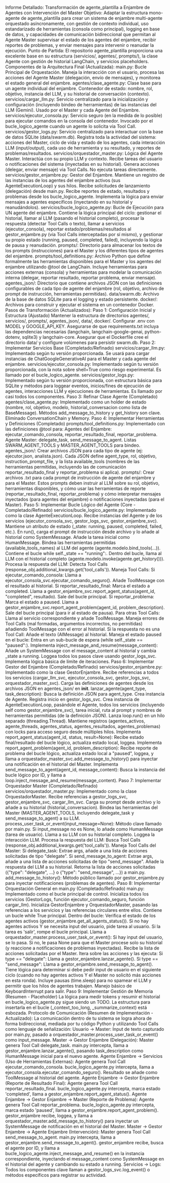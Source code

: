 Informe Detallado: Transformación de agente_plantilla a Enjambre de Agentes con Intervención del Master
Objetivo: Adaptar la estructura mono-agente de agente_plantilla para crear un sistema de enjambre multi-agente orquestado asíncronamente, con gestión de contexto individual, uso estandarizado de herramientas (consola como principal), logging en base de datos, y capacidades de comunicación bidireccional que permitan al Agente Master supervisar el estado de los agentes del enjambre, recibir reportes de problemas, y enviar mensajes para intervenir o reanudar la ejecución.
Punto de Partida: El repositorio agente_plantilla proporciona una excelente base en su estructura (servicios/, agentes/, prompts/), la clase Agente con gestión de historial LangChain, y servicios placeholders.
Componentes de la Arquitectura Final (Actualizada):
main.py: Bucle Principal de Orquestación. Maneja la interacción con el usuario, procesa las acciones del Agente Master (delegación, envío de mensajes), y monitorea el estado general del enjambre.
agentes/clase_agente.py: Clase base para un agente individual del enjambre. Contenedor de estado: nombre, rol, objetivo, instancia del LLM, y su historial de conversación (contexto).
servicios/cargar_llm.py: Servicio centralizado para la inicialización y configuración (incluyendo bindeo de herramientas) de las instancias del LLM (Gemini). Usado por el Master y cada Agente del Enjambre.
servicios/ejecutor_consola.py: Servicio seguro (en la medida de lo posible) para ejecutar comandos en la consola del contenedor. Invocado por el bucle_logico_agente cuando un agente lo solicita via Tool Call.
servicios/gestor_logs.py: Servicio centralizado para interactuar con la base de datos SQLite (data/swarm.db). Registra toda la actividad del sistema: acciones del Master, ciclo de vida y estado de los agentes, cada interacción LLM (input/output), cada uso de herramienta y su resultado, y reportes de problemas/resultados.
servicios/orquestador_master.py: Lógica del Agente Master. Interactúa con su propio LLM y contexto. Recibe tareas del usuario o notificaciones del sistema (inyectadas en su historial). Genera acciones (delegar, enviar mensaje) via Tool Calls. No ejecuta tareas directamente.
servicios/gestor_enjambre.py: Gestor del Enjambre. Mantiene un registro de las instancias de los agentes del enjambre activos (sus AgenteExecutionLoop) y sus hilos. Recibe solicitudes de lanzamiento (delegación) desde main.py. Recibe reportes de estado, resultados y problemas desde los bucle_logico_agente. Implementa la lógica para enviar mensajes a agentes específicos (inyectando en su historial y reanudándolos).
servicios/bucle_logico_agente.py: Bucle de Ejecución para UN agente del enjambre. Contiene la lógica principal del ciclo: gestionar el historial, llamar al LLM (pasando el historial completo), procesar la respuesta (detectar Tool Calls o texto), llamar a servicios (ejecutor_consola), reportar estado/problemas/resultados al gestor_enjambre.py (via Tool Calls interceptadas por sí mismo), y gestionar su propio estado (running, paused, completed, failed), incluyendo la lógica de pausa y reanudación.
prompts/: Directorio para almacenar los textos de los prompts (instrucciones) para el Master y los diferentes tipos de agentes del enjambre.
prompts/tool_definitions.py: Archivo Python que define formalmente las herramientas disponibles para el Master y los agentes del enjambre utilizando @tool de LangChain. Incluye herramientas para acciones externas (consola) y herramientas para modelar la comunicación interna (delegar, reportar resultado, reportar problema, enviar mensaje).
agentes_json/: Directorio que contiene archivos JSON con las definiciones configurables de cada tipo de agente del enjambre (rol, objetivo, archivo de prompt de instrucción, herramientas permitidas).
data/swarm.db: Archivo de la base de datos SQLite para el logging y estado persistente.
docker/: Archivos para construir y ejecutar el sistema en un contenedor Docker.
Pasos de Transformación (Actualizados):
Paso 1: Configuración Inicial y Estructura (Ajustado)
Mantener la estructura de directorios agentes/, servicios/, prompts/, agentes_json/, data/, docker/.
Configurar .env con MODEL y GOOGLE_API_KEY.
Asegurarse de que requirements.txt incluya las dependencias necesarias (langchain, langchain-google-genai, python-dotenv, sqlite3) y langchain-core.
Asegurar que el Dockerfile cree el directorio data/ y configure volúmenes para persistir swarm.db.
Paso 2: Implementar Servicios Base (Completado/Refinado)
servicios/cargar_llm.py: Implementado según tu versión proporcionada. Se usará para cargar instancias de ChatGoogleGenerativeAI para el Master y cada agente del enjambre.
servicios/ejecutor_consola.py: Implementado según tu versión proporcionada, con la nota sobre shell=True como riesgo experimental. Es llamado por el bucle_logico_agente.
servicios/gestor_logs.py: Implementado según tu versión proporcionada, con estructura básica para SQLite y métodos para loggear eventos, inicios/fines de ejecución de agentes, interacciones LLM y ejecuciones de herramientas. Es llamado por casi todos los componentes.
Paso 3: Refinar Clase Agente (Completado)
agentes/clase_agente.py: Implementado como un holder de estado (nombre, rol, objetivo, modelo, historial_conversacion como lista de BaseMessage). Métodos add_message_to_history y get_history son clave. Eliminado ConversationChain y Memory.
Paso 4: Implementar Herramientas y Definiciones (Completado)
prompts/tool_definitions.py: Implementado con las definiciones @tool para:
Agentes del Enjambre: ejecutar_comando_consola, reportar_resultado_final, reportar_problema.
Agente Master: delegate_task, send_message_to_agent.
Listas SWARM_AGENT_TOOLS y MASTER_AGENT_TOOLS para bindeo.
agentes_json/: Crear archivos JSON para cada tipo de agente (ej: ejecutor.json, analista.json). Cada JSON define agent_type, rol, objetivo, instruction_prompt_file, y la lista available_tools (nombres de las herramientas permitidas, incluyendo las de comunicación reportar_resultado_final y reportar_problema si aplica).
prompts/: Crear archivos .txt para cada prompt de instrucción de agente del enjambre y para el Master. Estos prompts deben instruir al LLM sobre su rol, objetivo, herramientas disponibles, y cómo usar las herramientas de reporte (reportar_resultado_final, reportar_problema) y cómo interpretar mensajes inyectados (para agentes del enjambre) o notificaciones inyectadas (para el Master).
Paso 5: Implementar Bucle Lógico del Agente (Core - Completado/Refinado)
servicios/bucle_logico_agente.py: Implementado como la clase AgenteExecutionLoop.
Recibe instancias del Agente y de los servicios (ejecutor_consola_svc, gestor_logs_svc, gestor_enjambre_svc).
Mantiene un atributo de estado (_state: running, paused, completed, failed, etc.).
En run(), carga el prompt de instrucción desde archivo y lo añade al historial como SystemMessage. Añade la tarea inicial como HumanMessage. Bindea las herramientas permitidas (available_tools_names) al LLM del agente (agente.modelo.bind_tools(...)).
Contiene el bucle while self._state == "running":.
Dentro del bucle, llama al LLM con el historial completo (agente.modelo.invoke(agente.get_history())).
Procesa la respuesta del LLM: Detecta Tool Calls (response_obj.additional_kwargs.get('tool_calls')).
Maneja Tool Calls:
Si ejecutar_comando_consola: Llama a ejecutor_consola_svc.ejecutar_comando_seguro(). Añade ToolMessage con el resultado al historial.
Si reportar_resultado_final: Marca el estado a completed. Llama a gestor_enjambre_svc.report_agent_status(agent_id, "completed", resultado). Sale del bucle principal.
Si reportar_problema: Marca el estado a paused. Llama a gestor_enjambre_svc.report_agent_problem(agent_id, problem_description). Sale del bucle principal (para ir al estado de pausa).
Para otras Tool Calls: Llama al servicio correspondiente y añade ToolMessage.
Maneja errores de Tool Calls (mal formadas, argumentos incorrectos, no permitidas) añadiendo ToolMessage con el error al historial.
Si la respuesta no es una Tool Call: Añade el texto (AIMessage) al historial.
Maneja el estado paused en el bucle: Entra en un sub-bucle de espera (while self._state == "paused":).
Implementa inject_message_and_resume(message_content): Añade un SystemMessage con el message_content al historial y cambia _state a running.
Loggea todos los pasos clave usando gestor_logs_svc.
Implementa lógica básica de límite de iteraciones.
Paso 6: Implementar Gestor del Enjambre (Completado/Refinado)
servicios/gestor_enjambre.py: Implementado como la clase GestorEnjambre.
Recibe referencias a todos los servicios (cargar_llm_svc, ejecutor_consola_svc, gestor_logs_svc, orquestador_master_svc).
Carga las definiciones de agentes desde los archivos JSON en agentes_json/ en __init__.
lanzar_agente(agent_type, task_description):
Busca la definición JSON para agent_type.
Crea instancia de Agente.
Registra inicio en gestor_logs_svc.
Crea instancia de AgenteExecutionLoop, pasándole el Agente, todos los servicios (incluyendo self como gestor_enjambre_svc), tarea inicial, ruta al prompt y nombres de herramientas permitidas (de la definición JSON).
Lanza loop.run() en un hilo separado (threading.Thread).
Mantiene registros (agentes_activos, agente_threads, agentes_status, agentes_resultados, agentes_problemas) con locks para acceso seguro desde múltiples hilos.
Implementa report_agent_status(agent_id, status, result=None): Recibe estado final/resultado del bucle lógico, actualiza estado local, loggea.
Implementa report_agent_problem(agent_id, problem_description): Recibe reporte de problema del bucle lógico, actualiza estado local a "paused", loggea, y llama a orquestador_master_svc.add_message_to_history() para inyectar una notificación en el historial del Master.
Implementa send_message_to_agent(agent_id, message_content): Busca la instancia del bucle lógico por ID, y llama a loop.inject_message_and_resume(message_content).
Paso 7: Implementar Orquestador Master (Completado/Refinado)
servicios/orquestador_master.py: Implementado como la clase OrquestadorMaster.
Recibe referencias a gestor_logs_svc, gestor_enjambre_svc, cargar_llm_svc.
Carga su prompt desde archivo y lo añade a su historial (historial_conversacion).
Bindea las herramientas del Master (MASTER_AGENT_TOOLS, incluyendo delegate_task y send_message_to_agent) a su LLM.
process_user_task_or_event(input_message=None): Método clave llamado por main.py.
Si input_message no es None, lo añade como HumanMessage (tarea de usuario).
Llama a su LLM con su historial completo.
Loggea la interacción LLM.
Procesa la respuesta del LLM: Busca Tool Calls (response_obj.additional_kwargs.get('tool_calls')).
Maneja Tool Calls del Master:
Si delegate_task: Extrae args, añade a una lista de acciones solicitadas de tipo "delegate".
Si send_message_to_agent: Extrae args, añade a una lista de acciones solicitadas de tipo "send_message".
Añade la respuesta del LLM a su historial.
Retorna la lista de acciones solicitadas ({"type": "delegate", ...} o {"type": "send_message", ...}) a main.py.
add_message_to_history(): Método público llamado por gestor_enjambre.py para inyectar notificaciones (problemas de agentes).
Paso 8: Implementar Orquestación General en main.py (Completado/Refinado)
main.py: Implementado como el bucle principal de control.
Inicializa todos los servicios (GestorLogs, función ejecutor_comando_seguro, función cargar_llm).
Inicializa GestorEnjambre y OrquestadorMaster, pasando las referencias a los servicios y las referencias circulares entre ellos.
Contiene un bucle while True principal.
Dentro del bucle:
Verifica el estado de los agentes activos (gestor_enjambre.get_all_agents_status()).
Si no hay agentes activos Y se necesita input del usuario, pide tarea al usuario. Si la tarea es 'salir', rompe el bucle principal.
Llama a orquestador_master.process_user_task_or_event(): Si hay input del usuario, se lo pasa. Si no, le pasa None para que el Master procese solo su historial (y reaccione a notificaciones de problemas inyectadas).
Recibe la lista de acciones solicitadas por el Master.
Itera sobre las acciones y las ejecuta:
Si type == "delegate": Llama a gestor_enjambre.lanzar_agente().
Si type == "send_message": Llama a gestor_enjambre.send_message_to_agent().
Tiene lógica para determinar si debe pedir input de usuario en el siguiente ciclo (cuando no hay agentes activos Y el Master no solicitó más acciones en esta ronda).
Incluye pausas (time.sleep) para no spamear el LLM y permitir que los hilos de agentes trabajen.
Manejo básico de KeyboardInterrupt para salir.
Paso 9: Implementar Gestión de Memoria (Resumen - Placeholder)
La lógica para medir tokens y resumir el historial en bucle_logico_agente.py sigue siendo un TODO. La estructura para insertarla en el bucle (_context_too_long, _summarize_context) está esbozada.
Protocolo de Comunicación (Resumen de Implementación - Actualizado):
La comunicación dentro de tu sistema se logra ahora de forma bidireccional, mediada por tu código Python y utilizando Tool Calls como lenguaje de señalización:
Usuario → Master: Input de texto capturado por main.py, pasado a orquestador_master.process_user_task_or_event() como input_message.
Master → Gestor Enjambre (Delegación): Master genera Tool Call delegate_task. main.py intercepta, llama a gestor_enjambre.lanzar_agente(), pasando task_description como HumanMessage inicial para el nuevo agente.
Agente Enjambre → Servicios (Uso de Herramientas Externas): Agente genera Tool Call ejecutar_comando_consola. bucle_logico_agente.py intercepta, llama a ejecutor_consola.ejecutar_comando_seguro(). Resultado se añade como ToolMessage al historial del agente.
Agente Enjambre → Gestor Enjambre (Reporte de Resultado Final): Agente genera Tool Call reportar_resultado_final. bucle_logico_agente.py intercepta, marca estado 'completed', llama a gestor_enjambre.report_agent_status().
Agente Enjambre → Gestor Enjambre → Master (Reporte de Problema): Agente genera Tool Call reportar_problema. bucle_logico_agente.py intercepta, marca estado 'paused', llama a gestor_enjambre.report_agent_problem(). gestor_enjambre recibe, loggea, y llama a orquestador_master.add_message_to_history() para inyectar un SystemMessage de notificación en el historial del Master.
Master → Gestor Enjambre → Agente Enjambre (Intervención): Master genera Tool Call send_message_to_agent. main.py intercepta, llama a gestor_enjambre.send_message_to_agent(). gestor_enjambre recibe, busca el agente por ID, y llama a bucle_logico_agente.inject_message_and_resume() en la instancia correspondiente, inyectando el message_content como SystemMessage en el historial del agente y cambiando su estado a running.
Servicios → Logs: Todos los componentes clave llaman a gestor_logs_svc.log_event() o métodos específicos para registrar su actividad.